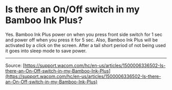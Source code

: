# Is there an On/Off switch in my Bamboo Ink Plus?

Yes. Bamboo Ink Plus power on when you press front side switch for 1 sec and power off when you press it for 5 sec. Also, Bamboo Ink Plus will be activated by a click on the screen. After a tail short period of not being used it goes into sleep mode to save power.

---
Source: [https://support.wacom.com/hc/en-us/articles/1500006336502-Is-there-an-On-Off-switch-in-my-Bamboo-Ink-Plus](https://support.wacom.com/hc/en-us/articles/1500006336502-Is-there-an-On-Off-switch-in-my-Bamboo-Ink-Plus)
